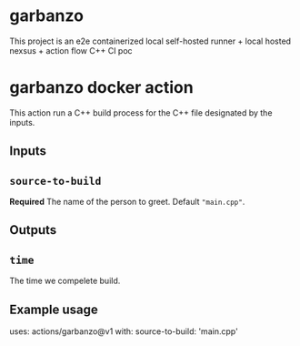 # garbanzo
This project is an e2e containerized local self-hosted runner + local hosted nexsus + action flow C++ CI poc

# garbanzo docker action

This action run a C++ build process for the C++ file designated by the inputs.

## Inputs

## `source-to-build`

**Required** The name of the person to greet. Default `"main.cpp"`.

## Outputs

## `time`

The time we compelete build.

## Example usage

uses: actions/garbanzo@v1
with:
  source-to-build: 'main.cpp'